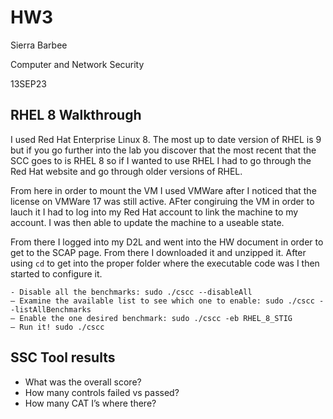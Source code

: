 # HW3

Sierra Barbee

Computer and Network Security

13SEP23

## RHEL 8 Walkthrough
I used Red Hat Enterprise Linux 8. The most up to date version of RHEL is 9 but if you go further into the lab you discover that the most recent that the SCC goes to is RHEL 8 so if I wanted to use RHEL I had to go through the Red Hat website and go through older versions of RHEL. 

From here in order to mount the VM I used VMWare after I noticed that the license on VMWare 17 was still active. AFter congiruing the VM in order to lauch it I had to log into my Red Hat account to link the machine to my account. I was then able to update the machine to a useable state.

From there I logged into my D2L and went into the HW document in order to get to the SCAP page. From there I downloaded it and unzipped it. After using `cd` to get into the proper folder where the executable code was I then started to configure it. 
````
- Disable all the benchmarks: sudo ./cscc --disableAll
– Examine the available list to see which one to enable: sudo ./cscc --listAllBenchmarks
– Enable the one desired benchmark: sudo ./cscc -eb RHEL_8_STIG
– Run it! sudo ./cscc
````
## SSC Tool results

- What was the overall score?
- How many controls failed vs passed?
- How many CAT I’s where there?
